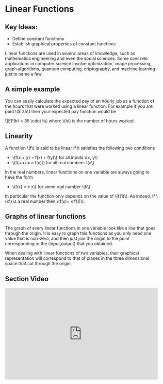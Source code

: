 # Linear Functions

## Key Ideas:
- Define constant functions
- Establish graphical properties of constant functions

Linear functions are used in several areas of knowledge, such as mathematics engineering and even the social sciences. Some concrete applications in computer science involve optimization, image processing, graph algorithms, quantum computing, criptography, and machine learning just to name a few.

## A simple example

You can easily calculate the expected pay of an hourly job as a function of the hours that were worked using a linear function. For example if you are paid \\(\$ 35\\) then your expected pay function would be 

\\(EP(h) = 35 \cdot h\\) where \\(h\\) is the number of hours worked.

## Linearity
A function \\(f\\) is said to be linear if it satisfies the following two conditions

- \\(f(x + y) = f(x) + f(y)\\) for all inputs \\(x, y\\)
- \\(f(a x) = a f(x)\\) for all real numbers \\(a\\)

In the real numbers, linear functions on one variable are always going to have the form 

- \\(f(x) = k x\\) for some real number \\(k\\).

In particular the function only depends on the value of \\(f(1)\\). As indeed, if \\(x\\) is a real number then \\(f(x)= x f(1)\\). 

## Graphs of linear functions

The graph of every linear functions in one variable look like a line that goes through the origin. It is easy to graph this functions as you only need one value that is non-zero, and then just join the origin to the point corresponding to the (input,output) that you obtained.

When dealing with linear functions of two variables, their graphical representation will correspond to that of planes in the three dimensional space that cut through the origin.

## Section Video

<div style="position: relative; padding-bottom: 59.73451327433629%; height: 0;"><iframe src="https://youtube.com/embed/kBhQB1CcR7w" frameborder="0" webkitallowfullscreen mozallowfullscreen allowfullscreen style="position: absolute; top: 0; left: 0; width: 100%; height: 100%;"></iframe></div>